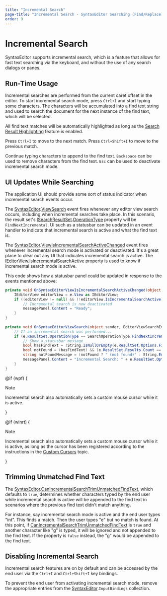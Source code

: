 ```yaml
---
title: "Incremental Search"
page-title: "Incremental Search - SyntaxEditor Searching (Find/Replace) Features"
order: 9
---
```

# Incremental Search

SyntaxEditor supports incremental search, which is a feature that allows for fast text searching via the keyboard, and without the use of any search dialogs or panes.

## Run-Time Usage

Incremental searches are performed from the current caret offset in the editor.  To start incremental search mode, press `Ctrl+I` and start typing some characters.  The characters will be accumulated into a find text string and used to search the document for the next instance of the find text, which will be selected.

All find text matches will be automatically highlighted as long as the [Search Result Highlighting](search-result-highlighting.md) feature is enabled.

Press `Ctrl+I` to move to the next match.  Press `Ctrl+Shift+I` to move to the previous match.

Continue typing characters to append to the find text. `Backspace` can be used to remove characters from the find text. `Esc` can be used to deactivate incremental search mode.

## UI Updates While Searching

The application UI should provide some sort of status indicator when incremental search events occur.

The [SyntaxEditor](xref:@ActiproUIRoot.Controls.SyntaxEditor.SyntaxEditor).[ViewSearch](xref:@ActiproUIRoot.Controls.SyntaxEditor.SyntaxEditor.ViewSearch) event fires whenever any editor view search occurs, including when incremental searches take place.  In this scenario, the result set's [ISearchResultSet](xref:ActiproSoftware.Text.Searching.ISearchResultSet).[OperationType](xref:ActiproSoftware.Text.Searching.ISearchResultSet.OperationType) property will be `FindNextIncremental`.  UI such as a statusbar can be updated in an event handler to indicate that incremental search is active and what the find text is.

The [SyntaxEditor](xref:@ActiproUIRoot.Controls.SyntaxEditor.SyntaxEditor).[ViewIsIncrementalSearchActiveChanged](xref:@ActiproUIRoot.Controls.SyntaxEditor.SyntaxEditor.ViewIsIncrementalSearchActiveChanged) event fires whenever incremental search mode is activated or deactivated.  It's a great place to clear out any UI that indicates incremental search is active.  The [IEditorView](xref:@ActiproUIRoot.Controls.SyntaxEditor.IEditorView).[IsIncrementalSearchActive](xref:@ActiproUIRoot.Controls.SyntaxEditor.IEditorView.IsIncrementalSearchActive) property is used to know if incremental search mode is active.

This code shows how a statusbar panel could be updated in response to the events mentioned above:

```csharp
private void OnSyntaxEditorViewIsIncrementalSearchActiveChanged(object sender, TextViewEventArgs e) {
	IEditorView editorView = e.View as IEditorView;
	if ((editorView != null) && (!editorView.IsIncrementalSearchActive)) {
		// Incremental search is now deactivated
		messagePanel.Content = "Ready";
	}
}
		
private void OnSyntaxEditorViewSearch(object sender, EditorViewSearchEventArgs e) {
	// If an incremental search was performed...
	if (e.ResultSet.OperationType == SearchOperationType.FindNextIncremental) {
		// Show a statusbar message
		bool hasFindText = !String.IsNullOrEmpty(e.ResultSet.Options.FindText);
		bool notFound = (hasFindText) && (e.ResultSet.Results.Count == 0);
		string notFoundMessage = (notFound ? " (not found)" : String.Empty);
		messagePanel.Content = "Incremental Search: " + e.ResultSet.Options.FindText + notFoundMessage;
	}
}
```

@if (wpf) {

> [!NOTE]
> Incremental search also automatically sets a custom mouse cursor while it is active.

}

@if (winrt) {

> [!NOTE]
> Incremental search also automatically sets a custom mouse cursor while it is active, as long as the cursor has been registered according to the instructions in the [Custom Cursors](../editor-view/custom-cursors.md) topic.

}

## Trimming Unmatched Find Text

The [SyntaxEditor](xref:@ActiproUIRoot.Controls.SyntaxEditor.SyntaxEditor).[CanIncrementalSearchTrimUnmatchedFindText](xref:@ActiproUIRoot.Controls.SyntaxEditor.SyntaxEditor.CanIncrementalSearchTrimUnmatchedFindText), which defaults to `true`, determines whether characters typed by the end user while incremental search is active will be appended to the find text in scenarios where the previous find text didn't match anything.

For instance, say incremental search mode is active and the end user types "int".  This finds a match.  Then the user types "e" but no match is found.  At this point, if [CanIncrementalSearchTrimUnmatchedFindText](xref:@ActiproUIRoot.Controls.SyntaxEditor.SyntaxEditor.CanIncrementalSearchTrimUnmatchedFindText) is `true` and another character like "g" is typed, it will be ignored and not appended to the find text.  If the property is `false` instead, the "g" would be appended to the find text.

## Disabling Incremental Search

Incremental search features are on by default and can be accessed by the end user via the `Ctrl+I` and `Ctrl+Shift+I` key bindings.

To prevent the end user from activating incremental search mode, remove the appropriate entries from the [SyntaxEditor](xref:@ActiproUIRoot.Controls.SyntaxEditor.SyntaxEditor).`InputBindings` collection.
